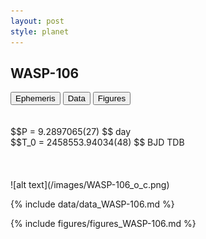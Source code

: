 ```yaml
---
layout: post
style: planet
---
```

<script src="../js/planets.js"></script>

## WASP-106

<!-- Tab links -->
<div class="tab">
<button class="tablinks" onclick="openCity(event, 'Ephemeris')">Ephemeris</button>
<button class="tablinks" onclick="openCity(event, 'Data')">Data</button>
<button class="tablinks" onclick="openCity(event, 'Figures')">Figures</button>
</div>

<!-- Tab content -->
<div id="Ephemeris" class="tabcontent" markdown="1">
<br/><br/>
$$P = 9.2897065(27) $$ day <br/>
$$T_0 = 2458553.94034(48) $$ BJD TDB
<br/><br/>
<br/><br/>
![alt text](/images/WASP-106_o_c.png)
</div>


<div id="Data" class="tabcontent" markdown="1">

{% include data/data_WASP-106.md %}

</div>

<div id="Figures" class="tabcontent" markdown="1">
{% include figures/figures_WASP-106.md %}
</div>


<script src="../js/tabs.js"></script>


